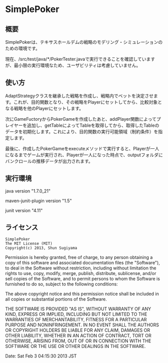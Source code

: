 SimplePoker
=============

概要
-------------
SimplePokerは、テキサスホールデムの戦略のモデリング・シミュレーションのための環境です。

現在、/src/test/java/*/PokerTester.javaで実行できることを確認していますが、最小限の実行環境なため、ユーザビリティは考慮していません。

使い方
-------------
AdaptStrategyクラスを継承した戦略を作成し、戦略内でベットを決定させます。これが、目的関数となり、その戦略をPlayerにセットしてから、比較対象となる戦略を他のPlayerにセットします。


次にGameFuctoryからPokerGameを作成したあと、addPlayer関数によってプレイヤーを追加し、getTableによってTableを取得してから、取得したTableのデータを初期化します。これにより、目的関数の実行可能領域（制約条件）を指定します。

最後に、作成したPokerGameをexecuteメソッドで実行すると、Playerが一人になるまでゲームが実行され、Playerが一人になった時点で、outputフォルダにバンクロールの推移データが出力されます。

実行環境
--------------
java version "1.7.0_21"

maven-junit-plugin version "1.5"

junit version "4.11"



ライセンス
-------------
 
	SimplePoker
	The MIT License (MIT)
	Copyright(c) 2013, Shun Sugiyama
 
 Permission is hereby granted, free of charge, to any person obtaining a copy of this software and associated documentation files (the "Software"), to deal in the Software without restriction, including without limitation the rights to use, copy, modify, merge, publish, distribute, sublicense, and/or sell copies of the Software, and to permit persons to whom the Software is furnished to do so, subject to the following conditions:
 
 The above copyright notice and this permission notice shall be included in all copies or substantial portions of the Software.
 
 THE SOFTWARE IS PROVIDED "AS IS", WITHOUT WARRANTY OF ANY KIND, EXPRESS OR IMPLIED, INCLUDING BUT NOT LIMITED TO THE WARRANTIES OF MERCHANTABILITY, FITNESS FOR A PARTICULAR PURPOSE AND NONINFRINGEMENT. IN NO EVENT SHALL THE AUTHORS OR COPYRIGHT HOLDERS BE LIABLE FOR ANY CLAIM, DAMAGES OR OTHER LIABILITY, WHETHER IN AN ACTION OF CONTRACT, TORT OR OTHERWISE, ARISING FROM, OUT OF OR IN CONNECTION WITH THE SOFTWARE OR THE USE OR OTHER DEALINGS IN THE SOFTWARE.
 
 Date: Sat Feb 3 04:15:30 2013 JST

